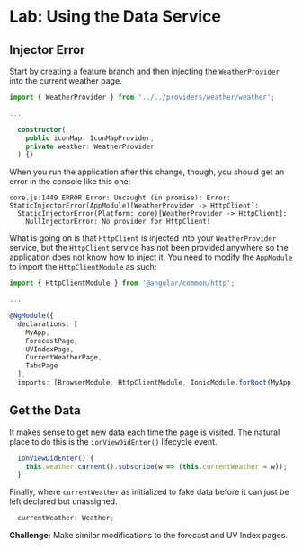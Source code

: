 # Lab: Using the Data Service

## Injector Error 

Start by creating a feature branch and then injecting the `WeatherProvider` into the current weather page.

```TypeScript
import { WeatherProvider } from '../../providers/weather/weather';

...

  constructor(
    public iconMap: IconMapProvider,
    private weather: WeatherProvider
  ) {}
```

When you run the application after this change, though, you should get an error in the console like this one:

```
core.js:1449 ERROR Error: Uncaught (in promise): Error: StaticInjectorError(AppModule)[WeatherProvider -> HttpClient]: 
  StaticInjectorError(Platform: core)[WeatherProvider -> HttpClient]: 
    NullInjectorError: No provider for HttpClient!
```

What is going on is that `HttpClient` is injected into your `WeatherProvider` service, but the `HttpClient` service has not been provided anywhere so the application does not know how to inject it. You need to modify the `AppModule` to import the `HttpClientModule` as such:

```TypeScript
import { HttpClientModule } from '@angular/common/http';

...

@NgModule({
  declarations: [
    MyApp,
    ForecastPage,
    UVIndexPage,
    CurrentWeatherPage,
    TabsPage
  ],
  imports: [BrowserModule, HttpClientModule, IonicModule.forRoot(MyApp)],
```

## Get the Data

It makes sense to get new data each time the page is visited. The natural place to do this is the `ionViewDidEnter()` lifecycle event.

```TypeScript
  ionViewDidEnter() {
    this.weather.current().subscribe(w => (this.currentWeather = w));
  }
```

Finally, where `currentWeather` as initialized to fake data before it can just be left declared but unassigned.

```TypeScript
  currentWeather: Weather;
```

**Challenge:** Make similar modifications to the forecast and UV Index pages. 